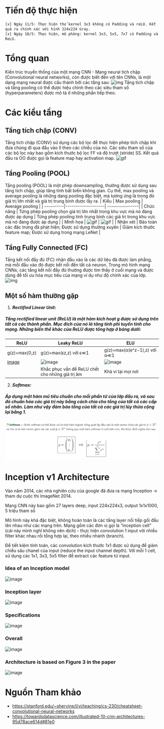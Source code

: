 # Tiến độ thực hiện
```
[x] Ngày 11/5: Thực hiện thử kernel 3x3 không có Padding và reLU. Kết quả ra chính xác với hình 224x224 Gray.
[x] Ngày 18/5: Thực hiện, mô phỏng: kernel 3x3, 5x5, 7x7 có Padding và ReLU.
```
# Tổng quan
Kiến trúc truyền thống của một mạng CNN - Mạng neural tích chập (Convolutional neural networks), còn được biết đến với tên CNNs, là một dạng mạng neural được cấu thành bởi các tầng sau:
![img](https://stanford.edu/~shervine/teaching/cs-230/illustrations/architecture-cnn-vi.jpeg?6b63c596f802c81d7cff2028ae6572ab)
Tầng tích chập và tầng pooling có thể được hiệu chỉnh theo các siêu tham số (hyperparameters) được mô tả ở những phần tiếp theo.
# Các kiểu tầng
## Tầng tích chập (CONV)
Tầng tích chập (CONV) sử dụng các bộ lọc để thực hiện phép tích chập khi đưa chúng đi qua đầu vào II theo các chiều của nó. Các siêu tham số của các bộ lọc này bao gồm kích thước bộ lọc FF và độ trượt (stride) SS. Kết quả đầu ra OO được gọi là feature map hay activation map.
![gif](https://stanford.edu/~shervine/teaching/cs-230/illustrations/convolution-layer-a.png?1c517e00cb8d709baf32fc3d39ebae67)
## Tầng Pooling (POOL)
Tầng pooling (POOL) là một phép downsampling, thường được sử dụng sau tầng tích chập, giúp tăng tính bất biến không gian. Cụ thể, max pooling và average pooling là những dạng pooling đặc biệt, mà tương ứng là trong đó giá trị lớn nhất và giá trị trung bình được lấy ra.
| Kiểu      | Max pooling          | Average pooling  |
| ----------|--------------------| ----------------|
| Chức năng | Từng phép pooling chọn giá trị lớn nhất trong khu vực mà nó đang được áp dụng | Từng phép pooling tính trung bình các giá trị trong khu vực mà nó đang được áp dụng |
| Minh họa  | ![gif](https://stanford.edu/~shervine/teaching/cs-230/illustrations/max-pooling-a.png?711b14799d07f9306864695e2713ae07) | ![gif](https://stanford.edu/~shervine/teaching/cs-230/illustrations/average-pooling-a.png?58f9ab6d61248c3ec8d526ef65763d2f) |
| Nhận xét  | Bảo toàn các đặc trưng đã phát hiện; Được sử dụng thường xuyên | Giảm kích thước feature map; Được sử dụng trong mạng LeNet |
## Tầng Fully Connected (FC)
Tầng kết nối đầy đủ (FC) nhận đầu vào là các dữ liệu đã được làm phẳng, mà mỗi đầu vào đó được kết nối đến tất cả neuron. Trong mô hình mạng CNNs, các tầng kết nối đầy đủ thường được tìm thấy ở cuối mạng và được dùng để tối ưu hóa mục tiêu của mạng ví dụ như độ chính xác của lớp.
![img](https://stanford.edu/~shervine/teaching/cs-230/illustrations/fully-connected-ltr.png?32caf9e07c79d652faa292812579d063)

## Một số hàm thường gặp
1. ***Rectified Linear Unit:*** 
##### Tầng rectified linear unit (ReLU) là một hàm kích hoạt g được sử dụng trên tất cả các thành phần. Mục đích của nó là tăng tính phi tuyến tính cho mạng. Những biến thể khác của ReLU được tổng hợp ở bảng dưới:
|ReLU           |Leaky ReLU                |ELU                         |
| --------------|------------------------|---------------------------|
|g(z)=max(0,z)  |g(z)=max(ϵz,z)  với ϵ≪1  |g(z)=max(α(e^z−1),z) với α≪1 |
|[image](https://user-images.githubusercontent.com/79900186/115330150-b6a3a180-a1bd-11eb-9439-d348e3ad1e37.png)|![image](https://user-images.githubusercontent.com/79900186/115330197-c9b67180-a1bd-11eb-8f23-f81add56e28f.png)|![image](https://user-images.githubusercontent.com/79900186/115330222-d63aca00-a1bd-11eb-975d-660ed41932da.png)| 
|               | Khắc phục vấn đề ReLU chết cho những giá trị âm | Khả vi tại mọi nơi |
2. ***Softmax:*** 
##### Áp dụng một hàm mũ tiêu chuẩn cho mỗi phần tử của lớp đầu ra, và sau đó chuẩn hóa các giá trị này bằng cách chia cho tổng của tất cả các cấp số nhân. Làm như vậy đảm bảo tổng của tất cả các giá trị lũy thừa cộng lại bằng 1.
![img](https://github.com/HighCheems/ReponayKphaiChuyende/blob/main/Project/DOCS/softmax.PNG)
# Inception v1 Architecture
Vào năm 2014, các nhà nghiên cứu của google đã đưa ra mạng Inception -> tham dự cuộc thi ImageNet 2014.

Mạng CNN này bao gồm 27 layers deep, input 224x224x3, output 1x1x1000, 5 triệu tham số

Mô hình này khá đặc biệt, không hoàn toàn là các tầng layer nối tiếp gối đầu lên nhau như các mạng trên. Mạng gồm các đơn vị gọi là “inception cell” (cái này mình nghĩ không nên dịch) - thực hiện convolution 1 input với nhiều filter khác nhau rồi tổng hợp lại, theo nhiều nhánh (branch).

Để tiết kiệm tính toán, các convolution kích thước 1x1 được sử dụng để giảm chiều sâu chanel của input (reduce the input channel depth). Với mỗi 1 cell, sử dụng các 1x1, 3x3, 5x5 filter để extract các feature từ input.
### Idea of an Inception model
![image](https://user-images.githubusercontent.com/66786452/115351312-52460980-a1e0-11eb-8e55-62bc7fd8888f.png)
### Inception layer
![image](https://user-images.githubusercontent.com/66786452/115351494-83263e80-a1e0-11eb-934c-391a5186ad18.png)
### Specifications
![image](https://user-images.githubusercontent.com/66786452/115351526-8de0d380-a1e0-11eb-8969-c20754e1470a.png)
### Overall
![image](https://user-images.githubusercontent.com/79900186/115332540-3cc1e700-a1c2-11eb-9ccd-1e3e6ca124b8.png)
### Architecture is based on Figure 3 in the paper
![image](https://user-images.githubusercontent.com/79900186/115332344-d2a94200-a1c1-11eb-859d-19655df79594.png)

# Nguồn Tham khảo
- https://stanford.edu/~shervine/l/vi/teaching/cs-230/cheatsheet-convolutional-neural-networks
- https://towardsdatascience.com/illustrated-10-cnn-architectures-95d78ace614d#81e0
